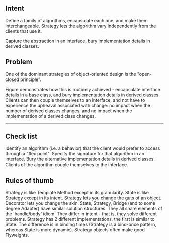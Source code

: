 ## Intent
Define a family of algorithms, encapsulate each one, and make them interchangeable.
Strategy lets the algorithm vary independently from the clients that use it.
 
Capture the abstraction in an interface, bury implementation details in derived classes.

## Problem
One of the dominant strategies of object-oriented design is the "open-closed principle".

Figure demonstrates how this is routinely achieved - encapsulate interface details in a base class,
and bury implementation details in derived classes. Clients can then couple themselves to an interface,
and not have to experience the upheaval associated with change: no impact when the number of derived classes changes,
and no impact when the implementation of a derived class changes.

---

## Check list
Identify an algorithm (i.e. a behavior) that the client would prefer to access through a "flex point".
Specify the signature for that algorithm in an interface.
Bury the alternative implementation details in derived classes.
Clients of the algorithm couple themselves to the interface.

## Rules of thumb
Strategy is like Template Method except in its granularity.
State is like Strategy except in its intent.
Strategy lets you change the guts of an object. Decorator lets you change the skin.
State, Strategy, Bridge (and to some degree Adapter) have similar solution structures. They all share elements of the 'handle/body' idiom. They differ in intent - that is, they solve different problems.
Strategy has 2 different implementations, the first is similar to State. The difference is in binding times (Strategy is a bind-once pattern, whereas State is more dynamic).
Strategy objects often make good Flyweights.